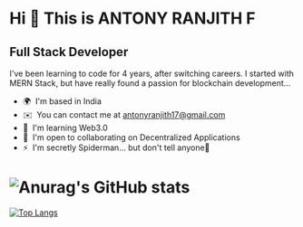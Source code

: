 Hi 👋 This is ANTONY RANJITH F
=================================

Full Stack Developer
--------------------

I've been learning to code for 4 years, after switching careers. I started with MERN Stack, but have really found a passion for blockchain development...

* 🌍  I'm based in India
* ✉️  You can contact me at [antonyranjith17@gmail.com](mailto:antonyranjith17@gmail.com)
* 🧠  I'm learning Web3.0
* 🤝  I'm open to collaborating on Decentralized Applications
* ⚡  I'm secretly Spiderman... but don't tell anyone🤫




# ![Anurag's GitHub stats](https://github-readme-stats.vercel.app/api?username=x-4nto&show_icons=true&theme=dracula)

[![Top Langs](https://github-readme-stats.vercel.app/api/top-langs/?username=x-4nto&langs_count=5&layout=compact)](https://github.com/anuraghazra/github-readme-stats)
